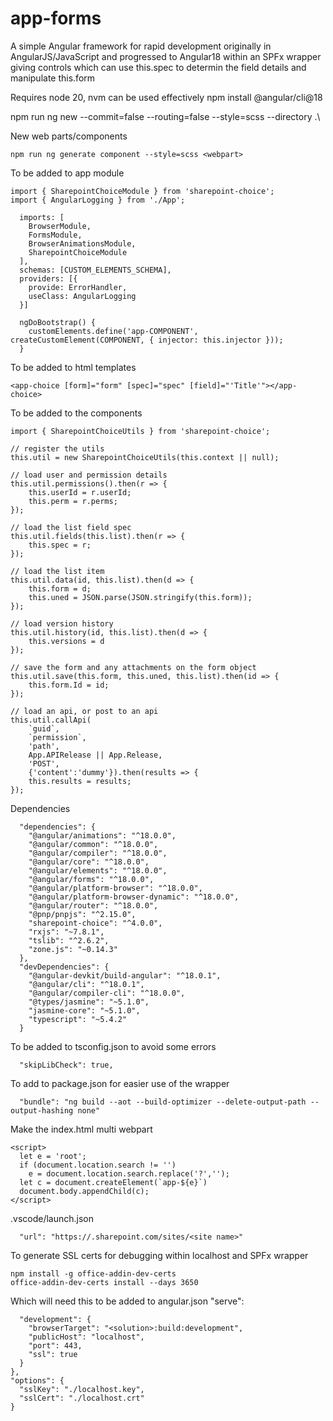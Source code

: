 # app-forms

A simple Angular framework for rapid development originally in AngularJS/JavaScript and progressed to Angular18 within an SPFx wrapper giving controls which can use this.spec to determin the field details and manipulate this.form

Requires node 20, nvm can be used effectively
npm install @angular/cli@18

npm run ng new --commit=false --routing=false --style=scss --directory .\ <solution>

New web parts/components
```
npm run ng generate component --style=scss <webpart>
```

To be added to app module
```
import { SharepointChoiceModule } from 'sharepoint-choice';
import { AngularLogging } from './App';
```
```
  imports: [
    BrowserModule,
    FormsModule,
    BrowserAnimationsModule,
    SharepointChoiceModule
  ],
  schemas: [CUSTOM_ELEMENTS_SCHEMA],
  providers: [{
    provide: ErrorHandler,
    useClass: AngularLogging
  }]
```
```
  ngDoBootstrap() {
    customElements.define('app-COMPONENT', createCustomElement(COMPONENT, { injector: this.injector }));
  }
```

To be added to html templates
```
<app-choice [form]="form" [spec]="spec" [field]="'Title'"></app-choice>
```

To be added to the components
```
import { SharepointChoiceUtils } from 'sharepoint-choice';
```
```
// register the utils
this.util = new SharepointChoiceUtils(this.context || null);

// load user and permission details
this.util.permissions().then(r => {
    this.userId = r.userId;
    this.perm = r.perms;
});

// load the list field spec
this.util.fields(this.list).then(r => {
    this.spec = r;
});

// load the list item
this.util.data(id, this.list).then(d => {
    this.form = d;
    this.uned = JSON.parse(JSON.stringify(this.form));
});

// load version history
this.util.history(id, this.list).then(d => {
    this.versions = d
});

// save the form and any attachments on the form object
this.util.save(this.form, this.uned, this.list).then(id => {
    this.form.Id = id;
});

// load an api, or post to an api
this.util.callApi(
    `guid`,
    `permission`,
    'path',
    App.APIRelease || App.Release,
    'POST',
    {'content':'dummy'}).then(results => {
    this.results = results;
});
```

Dependencies
```
  "dependencies": {
    "@angular/animations": "^18.0.0",
    "@angular/common": "^18.0.0",
    "@angular/compiler": "^18.0.0",
    "@angular/core": "^18.0.0",
    "@angular/elements": "^18.0.0",
    "@angular/forms": "^18.0.0",
    "@angular/platform-browser": "^18.0.0",
    "@angular/platform-browser-dynamic": "^18.0.0",
    "@angular/router": "^18.0.0",
    "@pnp/pnpjs": "^2.15.0",
    "sharepoint-choice": "^4.0.0",
    "rxjs": "~7.8.1",
    "tslib": "^2.6.2",
    "zone.js": "~0.14.3"
  },
  "devDependencies": {
    "@angular-devkit/build-angular": "^18.0.1",
    "@angular/cli": "^18.0.1",
    "@angular/compiler-cli": "^18.0.0",
    "@types/jasmine": "~5.1.0",
    "jasmine-core": "~5.1.0",
    "typescript": "~5.4.2"
  }
```

To be added to tsconfig.json to avoid some errors
```
  "skipLibCheck": true,
```

To add to package.json for easier use of the wrapper
```
  "bundle": "ng build --aot --build-optimizer --delete-output-path --output-hashing none"
```

Make the index.html multi webpart
```
<script>
  let e = 'root';
  if (document.location.search != '')
    e = document.location.search.replace('?','');
  let c = document.createElement(`app-${e}`)
  document.body.appendChild(c);
</script>
```

.vscode/launch.json
```
  "url": "https://.sharepoint.com/sites/<site name>"
```

To generate SSL certs for debugging within localhost and SPFx wrapper
```
npm install -g office-addin-dev-certs
office-addin-dev-certs install --days 3650
```

Which will need this to be added to angular.json "serve":
```
  "development": {
    "browserTarget": "<solution>:build:development",
    "publicHost": "localhost",
    "port": 443,
    "ssl": true
  }
},
"options": {
  "sslKey": "./localhost.key",
  "sslCert": "./localhost.crt"
}
```
